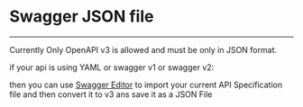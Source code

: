 # Swagger JSON file
----

Currently Only OpenAPI v3 is allowed
and must be only in JSON format.

if your api is using YAML or swagger v1 or swagger v2:

then you can use <a href="https://editor.swagger.io/" target="_blank">Swagger Editor</a> to import your current API Specification file and then convert it to v3 ans save it as a JSON File
